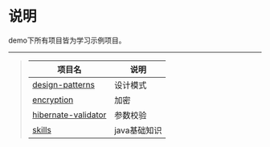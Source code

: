 # 说明
demo下所有项目皆为学习示例项目。

-----
>| 项目名 | 说明 | 
>| - | - | 
>| [design-patterns](https://github.com/luckyQing/demo#805ff504dd6f5f5ffdb399737f2a1318-9428e7ba2939fb523116c5f5e8c0900bf79e2b8e) | 设计模式 | 
>| [encryption](https://github.com/luckyQing/demo#5bdf74912a51c34815f11e9a3d20b609-ce29d78800b4e5ba9e1d3df3f1d020641071a2dd) | 加密 | 
>| [hibernate-validator](https://github.com/luckyQing/demo#b7cf3ac66a305ead7159053ddba34327-b2d35e6aa098413e5d6c2d68fa32d7226b2078ae) | 参数校验 | 
>| [skills](https://github.com/luckyQing/demo#a658279f9b983958149f31e4d8487673-80d8535c381057cbc6bbd9e057784c2ae73062d8) | java基础知识 | 

